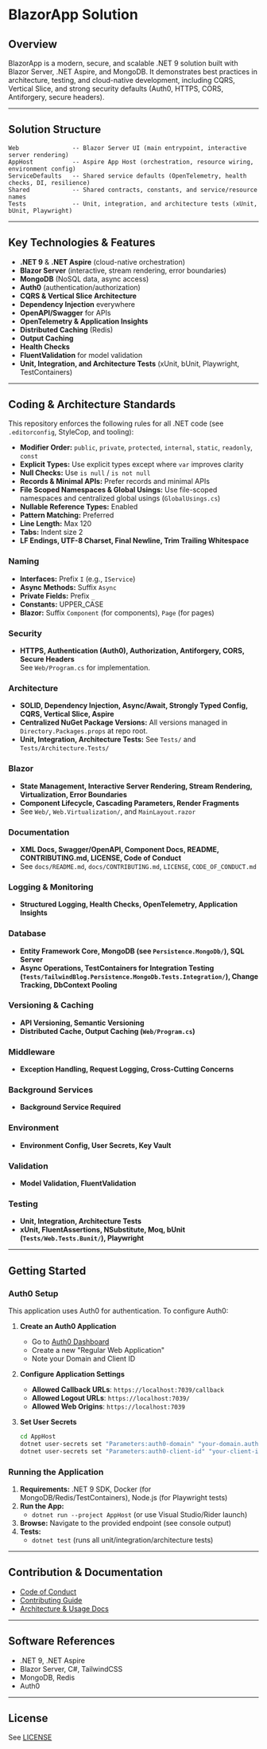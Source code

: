 # BlazorApp Solution

## Overview

BlazorApp is a modern, secure, and scalable .NET 9 solution built with Blazor Server, .NET Aspire, and MongoDB. It demonstrates best practices in architecture, testing, and cloud-native development, including CQRS, Vertical Slice, and strong security defaults (Auth0, HTTPS, CORS, Antiforgery, secure headers).

---

## Solution Structure

```
Web               -- Blazor Server UI (main entrypoint, interactive server rendering)
AppHost           -- Aspire App Host (orchestration, resource wiring, environment config)
ServiceDefaults   -- Shared service defaults (OpenTelemetry, health checks, DI, resilience)
Shared            -- Shared contracts, constants, and service/resource names
Tests             -- Unit, integration, and architecture tests (xUnit, bUnit, Playwright)
```

---

## Key Technologies & Features

- **.NET 9** & **.NET Aspire** (cloud-native orchestration)
- **Blazor Server** (interactive, stream rendering, error boundaries)
- **MongoDB** (NoSQL data, async access)
- **Auth0** (authentication/authorization)
- **CQRS & Vertical Slice Architecture**
- **Dependency Injection** everywhere
- **OpenAPI/Swagger** for APIs
- **OpenTelemetry & Application Insights**
- **Distributed Caching** (Redis)
- **Output Caching**
- **Health Checks**
- **FluentValidation** for model validation
- **Unit, Integration, and Architecture Tests** (xUnit, bUnit, Playwright, TestContainers)

---

## Coding & Architecture Standards

This repository enforces the following rules for all .NET code (see `.editorconfig`, StyleCop, and tooling):

- **Modifier Order:** `public`, `private`, `protected`, `internal`, `static`, `readonly`, `const`
- **Explicit Types:** Use explicit types except where `var` improves clarity
- **Null Checks:** Use `is null` / `is not null`
- **Records & Minimal APIs:** Prefer records and minimal APIs
- **File Scoped Namespaces & Global Usings:** Use file-scoped namespaces and centralized global usings (`GlobalUsings.cs`)
- **Nullable Reference Types:** Enabled
- **Pattern Matching:** Preferred
- **Line Length:** Max 120
- **Tabs:** Indent size 2
- **LF Endings, UTF-8 Charset, Final Newline, Trim Trailing Whitespace**

### Naming

- **Interfaces:** Prefix `I` (e.g., `IService`)
- **Async Methods:** Suffix `Async`
- **Private Fields:** Prefix `_`
- **Constants:** UPPER_CASE
- **Blazor:** Suffix `Component` (for components), `Page` (for pages)

### Security

- **HTTPS, Authentication (Auth0), Authorization, Antiforgery, CORS, Secure Headers**  
  See `Web/Program.cs` for implementation.

### Architecture

- **SOLID, Dependency Injection, Async/Await, Strongly Typed Config, CQRS, Vertical Slice, Aspire**
- **Centralized NuGet Package Versions:** All versions managed in `Directory.Packages.props` at repo root.
- **Unit, Integration, Architecture Tests:** See `Tests/` and `Tests/Architecture.Tests/`

### Blazor

- **State Management, Interactive Server Rendering, Stream Rendering, Virtualization, Error Boundaries**
- **Component Lifecycle, Cascading Parameters, Render Fragments**
- See `Web/`, `Web.Virtualization/`, and `MainLayout.razor`

### Documentation

- **XML Docs, Swagger/OpenAPI, Component Docs, README, CONTRIBUTING.md, LICENSE, Code of Conduct**
- See `docs/README.md`, `docs/CONTRIBUTING.md`, `LICENSE`, `CODE_OF_CONDUCT.md`

### Logging & Monitoring

- **Structured Logging, Health Checks, OpenTelemetry, Application Insights**

### Database

- **Entity Framework Core, MongoDB (see `Persistence.MongoDb/`), SQL Server**
- **Async Operations, TestContainers for Integration Testing (`Tests/TailwindBlog.Persistence.MongoDb.Tests.Integration/`), Change Tracking, DbContext Pooling**

### Versioning & Caching

- **API Versioning, Semantic Versioning**
- **Distributed Cache, Output Caching (`Web/Program.cs`)**

### Middleware

- **Exception Handling, Request Logging, Cross-Cutting Concerns**

### Background Services

- **Background Service Required**

### Environment

- **Environment Config, User Secrets, Key Vault**

### Validation

- **Model Validation, FluentValidation**

### Testing

- **Unit, Integration, Architecture Tests**
- **xUnit, FluentAssertions, NSubstitute, Moq, bUnit (`Tests/Web.Tests.Bunit/`), Playwright**

---

## Getting Started

### Auth0 Setup

This application uses Auth0 for authentication. To configure Auth0:

1. **Create an Auth0 Application**
   - Go to [Auth0 Dashboard](https://manage.auth0.com/)
   - Create a new "Regular Web Application"
   - Note your Domain and Client ID

2. **Configure Application Settings**
   - **Allowed Callback URLs**: `https://localhost:7039/callback`
   - **Allowed Logout URLs**: `https://localhost:7039/`
   - **Allowed Web Origins**: `https://localhost:7039`

3. **Set User Secrets**
   ```bash
   cd AppHost
   dotnet user-secrets set "Parameters:auth0-domain" "your-domain.auth0.com"
   dotnet user-secrets set "Parameters:auth0-client-id" "your-client-id"
   ```

### Running the Application

1. **Requirements:** .NET 9 SDK, Docker (for MongoDB/Redis/TestContainers), Node.js (for Playwright tests)
2. **Run the App:**
   - `dotnet run --project AppHost` (or use Visual Studio/Rider launch)
3. **Browse:** Navigate to the provided endpoint (see console output)
4. **Tests:**
   - `dotnet test` (runs all unit/integration/architecture tests)

---

## Contribution & Documentation

- [Code of Conduct](./docs/CODE_OF_CONDUCT.md)
- [Contributing Guide](./docs/CONTRIBUTING.md)
- [Architecture & Usage Docs](./README.md)

---

## Software References

- .NET 9, .NET Aspire
- Blazor Server, C#, TailwindCSS
- MongoDB, Redis
- Auth0

---

## License

See [LICENSE](./LICENSE.txt)